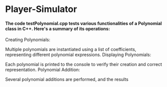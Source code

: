 # Player-Simulator
#### The code testPolynomial.cpp tests various functionalities of a Polynomial class in C++. Here's a summary of its operations:

Creating Polynomials:

Multiple polynomials are instantiated using a list of coefficients, representing different polynomial expressions.
Displaying Polynomials:

Each polynomial is printed to the console to verify their creation and correct representation.
Polynomial Addition:

Several polynomial additions are performed, and the results

